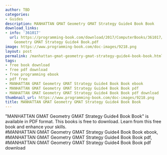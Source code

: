 ```yaml
---
author: TBD
categories:
- Guides
description: MANHATTAN GMAT Geometry GMAT Strategy Guide4 Book Book
download_links:
- info: '361017'
  url: https://programming-book.com/download/2017/ComputerBooks/361017/MANHATTAN GMAT
    Geometry GMAT Strategy Guide4 Book.pdf
image: https://www.programming-book.com/doc-images/9218.png
layout: post
permalink: /manhattan-gmat-geometry-gmat-strategy-guide4-book-book.html
tags:
- free book download
- free pdf download
- free programming ebook
- pdf free
- MANHATTAN GMAT Geometry GMAT Strategy Guide4 Book Book ebook
- MANHATTAN GMAT Geometry GMAT Strategy Guide4 Book Book pdf
- MANHATTAN GMAT Geometry GMAT Strategy Guide4 Book Book pdf download
thumbnail_url: https://www.programming-book.com/doc-images/9218.png
title: MANHATTAN GMAT Geometry GMAT Strategy Guide4 Book Book
---
```


 
<div class="item-desc text-justify">
  "MANHATTAN GMAT Geometry GMAT Strategy Guide4 Book Book" is available in PDF format. This books is free to download. Learn from this free book and enhance your skills.
  <br>
  #MANHATTAN GMAT Geometry GMAT Strategy Guide4 Book Book ebook, #MANHATTAN GMAT Geometry GMAT Strategy Guide4 Book Book pdf, #MANHATTAN GMAT Geometry GMAT Strategy Guide4 Book Book pdf download
</div>